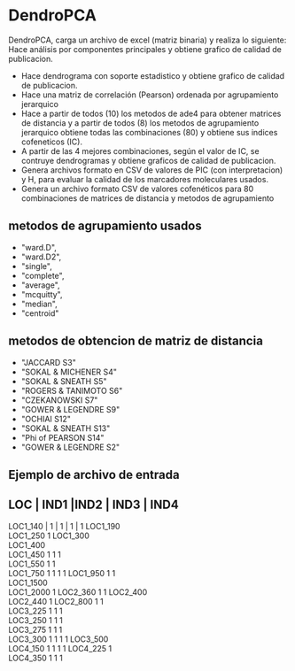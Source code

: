 # DendroPCA

DendroPCA, carga un archivo de excel (matriz binaria) y realiza lo siguiente:
Hace análisis por componentes principales y obtiene grafico de calidad de publicacion. 
- Hace dendrograma con soporte estadistico y obtiene grafico de calidad de publicacion. 
- Hace una matriz de correlación (Pearson) ordenada por agrupamiento jerarquico
- Hace a partir de todos (10) los metodos de ade4 para obtener matrices de distancia y a partir de todos (8) los metodos de agrupamiento jerarquico
obtiene todas las combinaciones (80) y obtiene sus indices cofeneticos (IC).
- A partir de las 4 mejores combinaciones, según el valor de IC, se contruye dendrogramas y obtiene graficos de calidad de publicacion.
- Genera archivos formato en CSV de valores de PIC (con interpretacion) y H, para evaluar la calidad de los marcadores moleculares usados.
- Genera un archivo formato CSV de valores cofenéticos para 80 combinaciones de matrices de distancia y metodos de agrupamiento

## metodos de agrupamiento usados
- "ward.D",
- "ward.D2",
- "single",
- "complete",
- "average",
- "mcquitty",
- "median",
- "centroid"

## metodos de obtencion de matriz de distancia
- "JACCARD S3"
- "SOKAL & MICHENER S4"
- "SOKAL & SNEATH S5"
- "ROGERS & TANIMOTO S6"
- "CZEKANOWSKI S7"
- "GOWER & LEGENDRE S9"
- "OCHIAI S12"
- "SOKAL & SNEATH S13"
- "Phi of PEARSON S14"
- "GOWER & LEGENDRE S2"

## Ejemplo de archivo de entrada
LOC	| IND1	 |IND2	| IND3 | IND4
---------------------------
LOC1_140	| 1	| 1	| 1	| 1
LOC1_190				
LOC1_250				1
LOC1_300				
LOC1_400				
LOC1_450	1	1	1	
LOC1_550	1	1		
LOC1_750	1	1	1	1
LOC1_950	1		1	
LOC1_1500				
LOC1_2000				1
LOC2_360	1			1
LOC2_400				
LOC2_440				1
LOC2_800	1		1	
LOC3_225	1	1	1	
LOC3_250	1	1	1	
LOC3_275	1	1	1	
LOC3_300	1	1	1	1
LOC3_500				
LOC4_150	1	1	1	1
LOC4_225			1	
LOC4_350	1	1	1	

